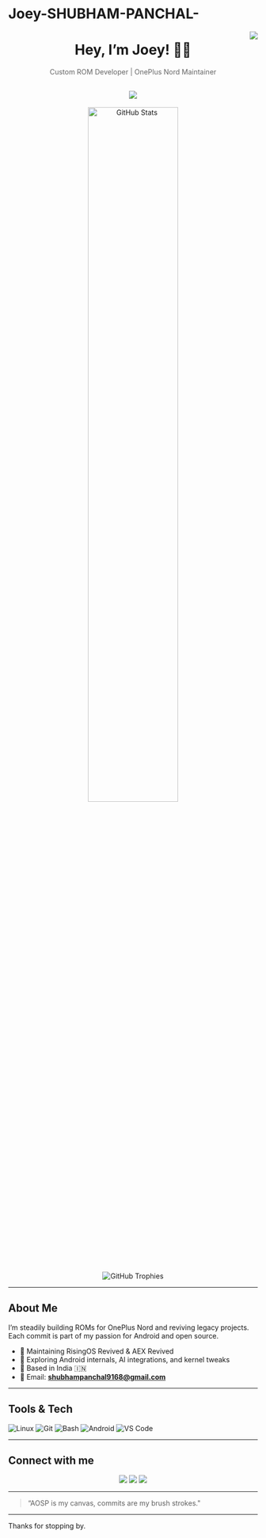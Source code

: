 # Joey-SHUBHAM-PANCHAL-
<!-- Visitor Badge -->
<img align="right" src="https://visitor-badge.laobi.icu/badge?page_id=Joey-1123.Joey-1123" />

<h1 align="center">Hey, I’m Joey! 🙋‍♂️</h1>
<p align="center" style="color: #666;">Custom ROM Developer | OnePlus Nord Maintainer</p>

<h2 align="center">
  <a href="https://git.io/typing-svg">
    <img src="https://readme-typing-svg.demolab.com?font=Fira+Code&weight=500&size=24&pause=1000&color=555555&background=transparent&center=true&vCenter=true&width=600&lines=RisingOS+%2B+AEX+Revived+Maintainer;Building+ROMs+with+Passion;Learning+Android+Internals+Daily" />
  </a>
</h2>

<p align="center">
  <img alt="GitHub Stats" src="https://github-readme-stats.vercel.app/api?username=Joey-1123&show_icons=true&theme=tokyonight" width="60%" />
</p>

<p align="center">
  <img alt="GitHub Trophies" src="https://github-profile-trophy.vercel.app/?username=Joey-1123&theme=tokyonight&no-frame=true&margin-w=7" />
</p>

---

## About Me

I’m steadily building ROMs for OnePlus Nord and reviving legacy projects.  
Each commit is part of my passion for Android and open source.

- 🔧 Maintaining RisingOS Revived & AEX Revived  
- 🧠 Exploring Android internals, AI integrations, and kernel tweaks  
- 📍 Based in India 🇮🇳  
- 💌 Email: **shubhampanchal9168@gmail.com**

---

## Tools & Tech

<p>
  <img alt="Linux" src="https://img.shields.io/badge/Linux-FCC624?style=flat&logo=linux&logoColor=black" />
  <img alt="Git" src="https://img.shields.io/badge/Git-F05032?style=flat&logo=git&logoColor=white" />
  <img alt="Bash" src="https://img.shields.io/badge/Bash-121011?style=flat&logo=gnu-bash" />
  <img alt="Android" src="https://img.shields.io/badge/Android-3DDC84?style=flat&logo=android&logoColor=white" />
  <img alt="VS Code" src="https://img.shields.io/badge/Editor-VSCode-blue?style=flat&logo=visual-studio-code&logoColor=white" />
</p>

---

## Connect with me

<p align="center">
  <a href="mailto:shubhampanchal9168@gmail.com" target="_blank"><img src="https://img.shields.io/badge/-Email-D14836?style=for-the-badge&logo=gmail&logoColor=white" /></a>
  <a href="https://t.me/JoeyOnRise" target="_blank"><img src="https://img.shields.io/badge/Telegram-Connect-0088cc?style=for-the-badge&logo=telegram&logoColor=white" /></a>
  <a href="https://github.com/Joey-1123" target="_blank"><img src="https://img.shields.io/badge/-GitHub-181717?style=for-the-badge&logo=github&logoColor=white" /></a>
</p>

---

> “AOSP is my canvas, commits are my brush strokes."

---

Thanks for stopping by.
